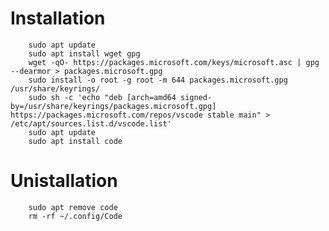#	Installation
	
		sudo apt update
		sudo apt install wget gpg
		wget -qO- https://packages.microsoft.com/keys/microsoft.asc | gpg --dearmor > packages.microsoft.gpg
		sudo install -o root -g root -m 644 packages.microsoft.gpg /usr/share/keyrings/
		sudo sh -c 'echo "deb [arch=amd64 signed-by=/usr/share/keyrings/packages.microsoft.gpg] https://packages.microsoft.com/repos/vscode stable main" > /etc/apt/sources.list.d/vscode.list'
		sudo apt update
		sudo apt install code

#	Unistallation


		sudo apt remove code
		rm -rf ~/.config/Code
		